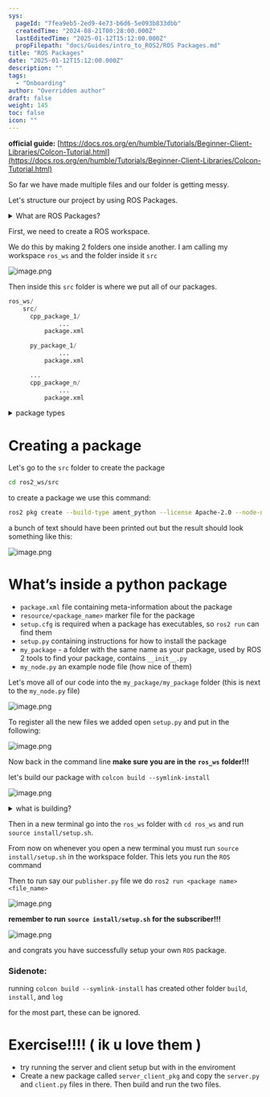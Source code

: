 ```yaml
---
sys:
  pageId: "7fea9eb5-2ed9-4e73-b6d6-5e093b833dbb"
  createdTime: "2024-08-21T00:28:00.000Z"
  lastEditedTime: "2025-01-12T15:12:00.000Z"
  propFilepath: "docs/Guides/intro_to_ROS2/ROS Packages.md"
title: "ROS Packages"
date: "2025-01-12T15:12:00.000Z"
description: ""
tags:
  - "Onboarding"
author: "Overridden author"
draft: false
weight: 145
toc: false
icon: ""
---
```


**official guide:** [https://docs.ros.org/en/humble/Tutorials/Beginner-Client-Libraries/Colcon-Tutorial.html](https://docs.ros.org/en/humble/Tutorials/Beginner-Client-Libraries/Colcon-Tutorial.html)

So far we have made multiple files and our folder is getting messy.

Let's structure our project by using ROS Packages.

<details>

<summary>What are ROS Packages?</summary>

ROS Packages are, as the name implies, packages of code that are highly sharable between ROS developers.

They consist of a folder, `package.xml` file, and source code

```python
      cpp_package_1/
		      ... imagine much code files here ..
          package.xml
```

</details>

First, we need to create a ROS workspace.

We do this by making 2 folders one inside another. I am calling my workspace `ros_ws` and the folder inside it `src`

![image.png](https://prod-files-secure.s3.us-west-2.amazonaws.com/d518164a-d88e-44d1-a4ee-3adb3bd8bce0/70706947-fd18-4537-a67b-e12946812d31/image.png?X-Amz-Algorithm=AWS4-HMAC-SHA256&X-Amz-Content-Sha256=UNSIGNED-PAYLOAD&X-Amz-Credential=ASIAZI2LB466QHFNHZFB%2F20250405%2Fus-west-2%2Fs3%2Faws4_request&X-Amz-Date=20250405T080953Z&X-Amz-Expires=3600&X-Amz-Security-Token=IQoJb3JpZ2luX2VjELD%2F%2F%2F%2F%2F%2F%2F%2F%2F%2FwEaCXVzLXdlc3QtMiJHMEUCIHGHhh8MiKuwl%2F02%2FST24Owrk53u46mBpQn%2FWeFEVUw7AiEAs50D5DkbotMJtbrDbzkqZZNtoMmxOR19ed8wEjB7JKIq%2FwMIKRAAGgw2Mzc0MjMxODM4MDUiDMqbsgI2BcchGvQQuCrcA7is42uJE%2FBJJ8YOnLWBOYirvOu9Pw%2B6UXhORjfkc2EVNc1QxLYrRy2S7Q5W21qnFgEUPH%2BEtwzarvqceRLWqwiq%2BKmxpOOZJBT0%2B30uyLzb3nEARJM0DWwPWS8zHTt4hL4lSNcqoIUatVFziYYAQ6%2FyW67ykEO%2FZgs4b5OohVDr5aTuSvAX9R1gSuNQJE6B0YUflK3nawI5mhimrkanzNabnnztFNwuh0Z0TaqPnfzCzYbKls1xRHTEka4GWmqE2E7kzHSRW%2Fs6%2FsAxPXstGYRlJnbOHe85sm6bYQUe7CnIA4JbLrSKxAQrfD8p7CuviiaSC4DaG5XwTWjxP6Fv%2BUGCu1iUL2WDMabihjpvl5XwkIMNoj%2FT8iq0wUPh4%2BWwdx6JUvpkknXjbF%2BF6SDVEr0WrveBVfo0J1uOHE6Cm2xibIrmAV34ZyW78dLHLmhsZ6HLYa0I3t4M0WPMR8PvoEan5RDpEtoXnrhpME8SHEpaX7zVdr1F0oGZKF8oRh2GA9WY90S2Urp5hQl92IKV1e7blCdojKrIsbdLVutu5eesNCGV%2Bu4OzexiMKwYSdB7Yzpd6lzQoK3Gyy0WIiPwtgvOJyccN%2FyfF4D2SVyVpM4IiwQrM8htkGYUenpVMMS8w78GOqUB9ehiwRltPMCKaSYGejjja14KPlME4vLo4qe18rdLCSbAmYow%2BcdjVXMVDDjhmLRoGR8B1Tro3h1oTkD%2F%2FXR%2F5%2FrTUFrzkw5JWBh2O7VpCuO8M6avR3T%2FPIotqkIca%2FR0DL6C5ESPZpw4BPAb7rV1sK%2BDhwJSWRvtjyEyidRoCfhILNwuD3OcsJwBYKzaRqSdC3Cgu1zzfb6oe2CDRC8mGBKfHeVh&X-Amz-Signature=bcca5c866aaa58ac78d96cafcbd9d3924235aa64f7f75b73ee0f01b9238e07ad&X-Amz-SignedHeaders=host&x-id=GetObject)

Then inside this `src` folder is where we put all of our packages.

```python
ros_ws/
    src/
      cpp_package_1/
		      ...
          package.xml

      py_package_1/
		      ...
          package.xml

      ...
      cpp_package_n/
		      ...
          package.xml

```

<details>

<summary>package types</summary>

packages can be either `C++` or python.

the intern file structure is different for each but for this guide we will stick to creating python packages

</details>

# Creating a package

Let's go to the `src` folder to create the package

```bash
cd ros2_ws/src
```

to create a package we use this command:

```bash
ros2 pkg create --build-type ament_python --license Apache-2.0 --node-name my_node my_package
```

a bunch of text should have been printed out but the result should look something like this:

![image.png](https://prod-files-secure.s3.us-west-2.amazonaws.com/d518164a-d88e-44d1-a4ee-3adb3bd8bce0/e6cf1e3f-8512-4a3e-b131-079f800bf3e8/image.png?X-Amz-Algorithm=AWS4-HMAC-SHA256&X-Amz-Content-Sha256=UNSIGNED-PAYLOAD&X-Amz-Credential=ASIAZI2LB466QHFNHZFB%2F20250405%2Fus-west-2%2Fs3%2Faws4_request&X-Amz-Date=20250405T080953Z&X-Amz-Expires=3600&X-Amz-Security-Token=IQoJb3JpZ2luX2VjELD%2F%2F%2F%2F%2F%2F%2F%2F%2F%2FwEaCXVzLXdlc3QtMiJHMEUCIHGHhh8MiKuwl%2F02%2FST24Owrk53u46mBpQn%2FWeFEVUw7AiEAs50D5DkbotMJtbrDbzkqZZNtoMmxOR19ed8wEjB7JKIq%2FwMIKRAAGgw2Mzc0MjMxODM4MDUiDMqbsgI2BcchGvQQuCrcA7is42uJE%2FBJJ8YOnLWBOYirvOu9Pw%2B6UXhORjfkc2EVNc1QxLYrRy2S7Q5W21qnFgEUPH%2BEtwzarvqceRLWqwiq%2BKmxpOOZJBT0%2B30uyLzb3nEARJM0DWwPWS8zHTt4hL4lSNcqoIUatVFziYYAQ6%2FyW67ykEO%2FZgs4b5OohVDr5aTuSvAX9R1gSuNQJE6B0YUflK3nawI5mhimrkanzNabnnztFNwuh0Z0TaqPnfzCzYbKls1xRHTEka4GWmqE2E7kzHSRW%2Fs6%2FsAxPXstGYRlJnbOHe85sm6bYQUe7CnIA4JbLrSKxAQrfD8p7CuviiaSC4DaG5XwTWjxP6Fv%2BUGCu1iUL2WDMabihjpvl5XwkIMNoj%2FT8iq0wUPh4%2BWwdx6JUvpkknXjbF%2BF6SDVEr0WrveBVfo0J1uOHE6Cm2xibIrmAV34ZyW78dLHLmhsZ6HLYa0I3t4M0WPMR8PvoEan5RDpEtoXnrhpME8SHEpaX7zVdr1F0oGZKF8oRh2GA9WY90S2Urp5hQl92IKV1e7blCdojKrIsbdLVutu5eesNCGV%2Bu4OzexiMKwYSdB7Yzpd6lzQoK3Gyy0WIiPwtgvOJyccN%2FyfF4D2SVyVpM4IiwQrM8htkGYUenpVMMS8w78GOqUB9ehiwRltPMCKaSYGejjja14KPlME4vLo4qe18rdLCSbAmYow%2BcdjVXMVDDjhmLRoGR8B1Tro3h1oTkD%2F%2FXR%2F5%2FrTUFrzkw5JWBh2O7VpCuO8M6avR3T%2FPIotqkIca%2FR0DL6C5ESPZpw4BPAb7rV1sK%2BDhwJSWRvtjyEyidRoCfhILNwuD3OcsJwBYKzaRqSdC3Cgu1zzfb6oe2CDRC8mGBKfHeVh&X-Amz-Signature=dcb42b5148c8c332b737c8d1c97b0ad93f5e49fb45500f3a12feb79de201f6b9&X-Amz-SignedHeaders=host&x-id=GetObject)

# What’s inside a python package

- `package.xml` file containing meta-information about the package
- `resource/<package_name>` marker file for the package
- `setup.cfg` is required when a package has executables, so `ros2 run` can find them
- `setup.py` containing instructions for how to install the package
- `my_package` - a folder with the same name as your package, used by ROS 2 tools to find your package, contains `__init__.py`
- `my_node.py` an example node file (how nice of them)

Let's move all of our code into the `my_package/my_package` folder (this is next to the `my_node.py` file)

![image.png](https://prod-files-secure.s3.us-west-2.amazonaws.com/d518164a-d88e-44d1-a4ee-3adb3bd8bce0/9ce58f11-0da9-4d3e-b86d-506a9685d378/image.png?X-Amz-Algorithm=AWS4-HMAC-SHA256&X-Amz-Content-Sha256=UNSIGNED-PAYLOAD&X-Amz-Credential=ASIAZI2LB466QHFNHZFB%2F20250405%2Fus-west-2%2Fs3%2Faws4_request&X-Amz-Date=20250405T080953Z&X-Amz-Expires=3600&X-Amz-Security-Token=IQoJb3JpZ2luX2VjELD%2F%2F%2F%2F%2F%2F%2F%2F%2F%2FwEaCXVzLXdlc3QtMiJHMEUCIHGHhh8MiKuwl%2F02%2FST24Owrk53u46mBpQn%2FWeFEVUw7AiEAs50D5DkbotMJtbrDbzkqZZNtoMmxOR19ed8wEjB7JKIq%2FwMIKRAAGgw2Mzc0MjMxODM4MDUiDMqbsgI2BcchGvQQuCrcA7is42uJE%2FBJJ8YOnLWBOYirvOu9Pw%2B6UXhORjfkc2EVNc1QxLYrRy2S7Q5W21qnFgEUPH%2BEtwzarvqceRLWqwiq%2BKmxpOOZJBT0%2B30uyLzb3nEARJM0DWwPWS8zHTt4hL4lSNcqoIUatVFziYYAQ6%2FyW67ykEO%2FZgs4b5OohVDr5aTuSvAX9R1gSuNQJE6B0YUflK3nawI5mhimrkanzNabnnztFNwuh0Z0TaqPnfzCzYbKls1xRHTEka4GWmqE2E7kzHSRW%2Fs6%2FsAxPXstGYRlJnbOHe85sm6bYQUe7CnIA4JbLrSKxAQrfD8p7CuviiaSC4DaG5XwTWjxP6Fv%2BUGCu1iUL2WDMabihjpvl5XwkIMNoj%2FT8iq0wUPh4%2BWwdx6JUvpkknXjbF%2BF6SDVEr0WrveBVfo0J1uOHE6Cm2xibIrmAV34ZyW78dLHLmhsZ6HLYa0I3t4M0WPMR8PvoEan5RDpEtoXnrhpME8SHEpaX7zVdr1F0oGZKF8oRh2GA9WY90S2Urp5hQl92IKV1e7blCdojKrIsbdLVutu5eesNCGV%2Bu4OzexiMKwYSdB7Yzpd6lzQoK3Gyy0WIiPwtgvOJyccN%2FyfF4D2SVyVpM4IiwQrM8htkGYUenpVMMS8w78GOqUB9ehiwRltPMCKaSYGejjja14KPlME4vLo4qe18rdLCSbAmYow%2BcdjVXMVDDjhmLRoGR8B1Tro3h1oTkD%2F%2FXR%2F5%2FrTUFrzkw5JWBh2O7VpCuO8M6avR3T%2FPIotqkIca%2FR0DL6C5ESPZpw4BPAb7rV1sK%2BDhwJSWRvtjyEyidRoCfhILNwuD3OcsJwBYKzaRqSdC3Cgu1zzfb6oe2CDRC8mGBKfHeVh&X-Amz-Signature=15f71170776131a66980b1ad4957d9625950664a37cf931d31a26d86f1190d31&X-Amz-SignedHeaders=host&x-id=GetObject)

To register all the new files we added open `setup.py` and put in the following:

![image.png](https://prod-files-secure.s3.us-west-2.amazonaws.com/d518164a-d88e-44d1-a4ee-3adb3bd8bce0/1cd7c262-4cae-4496-9d75-c178537d24a2/image.png?X-Amz-Algorithm=AWS4-HMAC-SHA256&X-Amz-Content-Sha256=UNSIGNED-PAYLOAD&X-Amz-Credential=ASIAZI2LB466QHFNHZFB%2F20250405%2Fus-west-2%2Fs3%2Faws4_request&X-Amz-Date=20250405T080953Z&X-Amz-Expires=3600&X-Amz-Security-Token=IQoJb3JpZ2luX2VjELD%2F%2F%2F%2F%2F%2F%2F%2F%2F%2FwEaCXVzLXdlc3QtMiJHMEUCIHGHhh8MiKuwl%2F02%2FST24Owrk53u46mBpQn%2FWeFEVUw7AiEAs50D5DkbotMJtbrDbzkqZZNtoMmxOR19ed8wEjB7JKIq%2FwMIKRAAGgw2Mzc0MjMxODM4MDUiDMqbsgI2BcchGvQQuCrcA7is42uJE%2FBJJ8YOnLWBOYirvOu9Pw%2B6UXhORjfkc2EVNc1QxLYrRy2S7Q5W21qnFgEUPH%2BEtwzarvqceRLWqwiq%2BKmxpOOZJBT0%2B30uyLzb3nEARJM0DWwPWS8zHTt4hL4lSNcqoIUatVFziYYAQ6%2FyW67ykEO%2FZgs4b5OohVDr5aTuSvAX9R1gSuNQJE6B0YUflK3nawI5mhimrkanzNabnnztFNwuh0Z0TaqPnfzCzYbKls1xRHTEka4GWmqE2E7kzHSRW%2Fs6%2FsAxPXstGYRlJnbOHe85sm6bYQUe7CnIA4JbLrSKxAQrfD8p7CuviiaSC4DaG5XwTWjxP6Fv%2BUGCu1iUL2WDMabihjpvl5XwkIMNoj%2FT8iq0wUPh4%2BWwdx6JUvpkknXjbF%2BF6SDVEr0WrveBVfo0J1uOHE6Cm2xibIrmAV34ZyW78dLHLmhsZ6HLYa0I3t4M0WPMR8PvoEan5RDpEtoXnrhpME8SHEpaX7zVdr1F0oGZKF8oRh2GA9WY90S2Urp5hQl92IKV1e7blCdojKrIsbdLVutu5eesNCGV%2Bu4OzexiMKwYSdB7Yzpd6lzQoK3Gyy0WIiPwtgvOJyccN%2FyfF4D2SVyVpM4IiwQrM8htkGYUenpVMMS8w78GOqUB9ehiwRltPMCKaSYGejjja14KPlME4vLo4qe18rdLCSbAmYow%2BcdjVXMVDDjhmLRoGR8B1Tro3h1oTkD%2F%2FXR%2F5%2FrTUFrzkw5JWBh2O7VpCuO8M6avR3T%2FPIotqkIca%2FR0DL6C5ESPZpw4BPAb7rV1sK%2BDhwJSWRvtjyEyidRoCfhILNwuD3OcsJwBYKzaRqSdC3Cgu1zzfb6oe2CDRC8mGBKfHeVh&X-Amz-Signature=0ab93c3eb39041138fce764e92fac8e0ba5112b4c6fb9eff6e6c0de4924b4a3d&X-Amz-SignedHeaders=host&x-id=GetObject)

Now back in the command line **make sure you are in the** **`ros_ws`** **folder!!!**

let's build our package with `colcon build --symlink-install`

![image.png](https://prod-files-secure.s3.us-west-2.amazonaws.com/d518164a-d88e-44d1-a4ee-3adb3bd8bce0/2f2a0d27-b173-48fd-b189-5f5c0ce65619/image.png?X-Amz-Algorithm=AWS4-HMAC-SHA256&X-Amz-Content-Sha256=UNSIGNED-PAYLOAD&X-Amz-Credential=ASIAZI2LB466QHFNHZFB%2F20250405%2Fus-west-2%2Fs3%2Faws4_request&X-Amz-Date=20250405T080953Z&X-Amz-Expires=3600&X-Amz-Security-Token=IQoJb3JpZ2luX2VjELD%2F%2F%2F%2F%2F%2F%2F%2F%2F%2FwEaCXVzLXdlc3QtMiJHMEUCIHGHhh8MiKuwl%2F02%2FST24Owrk53u46mBpQn%2FWeFEVUw7AiEAs50D5DkbotMJtbrDbzkqZZNtoMmxOR19ed8wEjB7JKIq%2FwMIKRAAGgw2Mzc0MjMxODM4MDUiDMqbsgI2BcchGvQQuCrcA7is42uJE%2FBJJ8YOnLWBOYirvOu9Pw%2B6UXhORjfkc2EVNc1QxLYrRy2S7Q5W21qnFgEUPH%2BEtwzarvqceRLWqwiq%2BKmxpOOZJBT0%2B30uyLzb3nEARJM0DWwPWS8zHTt4hL4lSNcqoIUatVFziYYAQ6%2FyW67ykEO%2FZgs4b5OohVDr5aTuSvAX9R1gSuNQJE6B0YUflK3nawI5mhimrkanzNabnnztFNwuh0Z0TaqPnfzCzYbKls1xRHTEka4GWmqE2E7kzHSRW%2Fs6%2FsAxPXstGYRlJnbOHe85sm6bYQUe7CnIA4JbLrSKxAQrfD8p7CuviiaSC4DaG5XwTWjxP6Fv%2BUGCu1iUL2WDMabihjpvl5XwkIMNoj%2FT8iq0wUPh4%2BWwdx6JUvpkknXjbF%2BF6SDVEr0WrveBVfo0J1uOHE6Cm2xibIrmAV34ZyW78dLHLmhsZ6HLYa0I3t4M0WPMR8PvoEan5RDpEtoXnrhpME8SHEpaX7zVdr1F0oGZKF8oRh2GA9WY90S2Urp5hQl92IKV1e7blCdojKrIsbdLVutu5eesNCGV%2Bu4OzexiMKwYSdB7Yzpd6lzQoK3Gyy0WIiPwtgvOJyccN%2FyfF4D2SVyVpM4IiwQrM8htkGYUenpVMMS8w78GOqUB9ehiwRltPMCKaSYGejjja14KPlME4vLo4qe18rdLCSbAmYow%2BcdjVXMVDDjhmLRoGR8B1Tro3h1oTkD%2F%2FXR%2F5%2FrTUFrzkw5JWBh2O7VpCuO8M6avR3T%2FPIotqkIca%2FR0DL6C5ESPZpw4BPAb7rV1sK%2BDhwJSWRvtjyEyidRoCfhILNwuD3OcsJwBYKzaRqSdC3Cgu1zzfb6oe2CDRC8mGBKfHeVh&X-Amz-Signature=f02d6aa707edbed7722ae6b7445bb726ae941184da0e5927b8a371ba1739cf0e&X-Amz-SignedHeaders=host&x-id=GetObject)

<details>

<summary>what is building?</summary>

if you are a CS major at Rose-Hulman you will learn the answer to this in CSSE132

but TLDR; is it combines all the code files into one program that can be run easily 

</details>

Then in a new terminal go into the `ros_ws` folder with `cd ros_ws` and run `source install/setup.sh`. 

From now on whenever you open a new terminal you must run `source install/setup.sh` in the workspace folder. This lets you run the `ROS` command

Then to run say our `publisher.py` file we do `ros2 run <package name> <file_name>`

![image.png](https://prod-files-secure.s3.us-west-2.amazonaws.com/d518164a-d88e-44d1-a4ee-3adb3bd8bce0/4f4b1219-3a44-4632-aa0a-ce3471699f59/image.png?X-Amz-Algorithm=AWS4-HMAC-SHA256&X-Amz-Content-Sha256=UNSIGNED-PAYLOAD&X-Amz-Credential=ASIAZI2LB466QHFNHZFB%2F20250405%2Fus-west-2%2Fs3%2Faws4_request&X-Amz-Date=20250405T080953Z&X-Amz-Expires=3600&X-Amz-Security-Token=IQoJb3JpZ2luX2VjELD%2F%2F%2F%2F%2F%2F%2F%2F%2F%2FwEaCXVzLXdlc3QtMiJHMEUCIHGHhh8MiKuwl%2F02%2FST24Owrk53u46mBpQn%2FWeFEVUw7AiEAs50D5DkbotMJtbrDbzkqZZNtoMmxOR19ed8wEjB7JKIq%2FwMIKRAAGgw2Mzc0MjMxODM4MDUiDMqbsgI2BcchGvQQuCrcA7is42uJE%2FBJJ8YOnLWBOYirvOu9Pw%2B6UXhORjfkc2EVNc1QxLYrRy2S7Q5W21qnFgEUPH%2BEtwzarvqceRLWqwiq%2BKmxpOOZJBT0%2B30uyLzb3nEARJM0DWwPWS8zHTt4hL4lSNcqoIUatVFziYYAQ6%2FyW67ykEO%2FZgs4b5OohVDr5aTuSvAX9R1gSuNQJE6B0YUflK3nawI5mhimrkanzNabnnztFNwuh0Z0TaqPnfzCzYbKls1xRHTEka4GWmqE2E7kzHSRW%2Fs6%2FsAxPXstGYRlJnbOHe85sm6bYQUe7CnIA4JbLrSKxAQrfD8p7CuviiaSC4DaG5XwTWjxP6Fv%2BUGCu1iUL2WDMabihjpvl5XwkIMNoj%2FT8iq0wUPh4%2BWwdx6JUvpkknXjbF%2BF6SDVEr0WrveBVfo0J1uOHE6Cm2xibIrmAV34ZyW78dLHLmhsZ6HLYa0I3t4M0WPMR8PvoEan5RDpEtoXnrhpME8SHEpaX7zVdr1F0oGZKF8oRh2GA9WY90S2Urp5hQl92IKV1e7blCdojKrIsbdLVutu5eesNCGV%2Bu4OzexiMKwYSdB7Yzpd6lzQoK3Gyy0WIiPwtgvOJyccN%2FyfF4D2SVyVpM4IiwQrM8htkGYUenpVMMS8w78GOqUB9ehiwRltPMCKaSYGejjja14KPlME4vLo4qe18rdLCSbAmYow%2BcdjVXMVDDjhmLRoGR8B1Tro3h1oTkD%2F%2FXR%2F5%2FrTUFrzkw5JWBh2O7VpCuO8M6avR3T%2FPIotqkIca%2FR0DL6C5ESPZpw4BPAb7rV1sK%2BDhwJSWRvtjyEyidRoCfhILNwuD3OcsJwBYKzaRqSdC3Cgu1zzfb6oe2CDRC8mGBKfHeVh&X-Amz-Signature=6e314e4c269a512508d65f086e6400f8a7e29f11d647211337f1457243ddf7ba&X-Amz-SignedHeaders=host&x-id=GetObject)

**remember to run** **`source install/setup.sh`** **for the subscriber!!!**

![image.png](https://prod-files-secure.s3.us-west-2.amazonaws.com/d518164a-d88e-44d1-a4ee-3adb3bd8bce0/02121119-dad4-49ec-8356-c956108b4243/image.png?X-Amz-Algorithm=AWS4-HMAC-SHA256&X-Amz-Content-Sha256=UNSIGNED-PAYLOAD&X-Amz-Credential=ASIAZI2LB466QHFNHZFB%2F20250405%2Fus-west-2%2Fs3%2Faws4_request&X-Amz-Date=20250405T080953Z&X-Amz-Expires=3600&X-Amz-Security-Token=IQoJb3JpZ2luX2VjELD%2F%2F%2F%2F%2F%2F%2F%2F%2F%2FwEaCXVzLXdlc3QtMiJHMEUCIHGHhh8MiKuwl%2F02%2FST24Owrk53u46mBpQn%2FWeFEVUw7AiEAs50D5DkbotMJtbrDbzkqZZNtoMmxOR19ed8wEjB7JKIq%2FwMIKRAAGgw2Mzc0MjMxODM4MDUiDMqbsgI2BcchGvQQuCrcA7is42uJE%2FBJJ8YOnLWBOYirvOu9Pw%2B6UXhORjfkc2EVNc1QxLYrRy2S7Q5W21qnFgEUPH%2BEtwzarvqceRLWqwiq%2BKmxpOOZJBT0%2B30uyLzb3nEARJM0DWwPWS8zHTt4hL4lSNcqoIUatVFziYYAQ6%2FyW67ykEO%2FZgs4b5OohVDr5aTuSvAX9R1gSuNQJE6B0YUflK3nawI5mhimrkanzNabnnztFNwuh0Z0TaqPnfzCzYbKls1xRHTEka4GWmqE2E7kzHSRW%2Fs6%2FsAxPXstGYRlJnbOHe85sm6bYQUe7CnIA4JbLrSKxAQrfD8p7CuviiaSC4DaG5XwTWjxP6Fv%2BUGCu1iUL2WDMabihjpvl5XwkIMNoj%2FT8iq0wUPh4%2BWwdx6JUvpkknXjbF%2BF6SDVEr0WrveBVfo0J1uOHE6Cm2xibIrmAV34ZyW78dLHLmhsZ6HLYa0I3t4M0WPMR8PvoEan5RDpEtoXnrhpME8SHEpaX7zVdr1F0oGZKF8oRh2GA9WY90S2Urp5hQl92IKV1e7blCdojKrIsbdLVutu5eesNCGV%2Bu4OzexiMKwYSdB7Yzpd6lzQoK3Gyy0WIiPwtgvOJyccN%2FyfF4D2SVyVpM4IiwQrM8htkGYUenpVMMS8w78GOqUB9ehiwRltPMCKaSYGejjja14KPlME4vLo4qe18rdLCSbAmYow%2BcdjVXMVDDjhmLRoGR8B1Tro3h1oTkD%2F%2FXR%2F5%2FrTUFrzkw5JWBh2O7VpCuO8M6avR3T%2FPIotqkIca%2FR0DL6C5ESPZpw4BPAb7rV1sK%2BDhwJSWRvtjyEyidRoCfhILNwuD3OcsJwBYKzaRqSdC3Cgu1zzfb6oe2CDRC8mGBKfHeVh&X-Amz-Signature=af194dace5a1287b332e339442b97eb840e56171d83ca1911192ae9fd7edf19b&X-Amz-SignedHeaders=host&x-id=GetObject)

and congrats you have successfully setup your own `ROS` package.

### Sidenote:

running `colcon build --symlink-install` has created other folder `build`, `install`, and `log`

for the most part, these can be ignored.

# Exercise!!!! ( ik u love them )

- try running the server and client setup but with in the enviroment
- Create a new package called `server_client_pkg` and copy the `server.py` and `client.py` files in there. Then build and run the two files.
